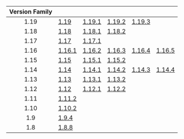 | Version Family | | | | | |
|:---:|---|---|---|---|---|
| 1.19 | [1.19](https://github.com/BaldGang/spigot-build/releases/download/20230128/spigot-1.19.jar) | [1.19.1](https://github.com/BaldGang/spigot-build/releases/download/20230128/spigot-1.19.1.jar) | [1.19.2](https://github.com/BaldGang/spigot-build/releases/download/20230128/spigot-1.19.2.jar) | [1.19.3](https://github.com/BaldGang/spigot-build/releases/download/20230128/spigot-1.19.3.jar) | |
| 1.18 | [1.18](https://github.com/BaldGang/spigot-build/releases/download/20230128/spigot-1.18.jar) | [1.18.1](https://github.com/BaldGang/spigot-build/releases/download/20230128/spigot-1.18.1.jar) | [1.18.2](https://github.com/BaldGang/spigot-build/releases/download/20230128/spigot-1.18.2.jar) | | |
| 1.17 | [1.17](https://github.com/BaldGang/spigot-build/releases/download/20230128/spigot-1.17.jar) | [1.17.1](https://github.com/BaldGang/spigot-build/releases/download/20230128/spigot-1.17.1.jar) | | | |
| 1.16 | [1.16.1](https://github.com/BaldGang/spigot-build/releases/download/20230128/spigot-1.16.1.jar) | [1.16.2](https://github.com/BaldGang/spigot-build/releases/download/20230128/spigot-1.16.2.jar) | [1.16.3](https://github.com/BaldGang/spigot-build/releases/download/20230128/spigot-1.16.3.jar) | [1.16.4](https://github.com/BaldGang/spigot-build/releases/download/20230128/spigot-1.16.4.jar) | [1.16.5](https://github.com/BaldGang/spigot-build/releases/download/20230128/spigot-1.16.5.jar) |
| 1.15 | [1.15](https://github.com/BaldGang/spigot-build/releases/download/20230128/spigot-1.15.jar) | [1.15.1](https://github.com/BaldGang/spigot-build/releases/download/20230128/spigot-1.15.1.jar) | [1.15.2](https://github.com/BaldGang/spigot-build/releases/download/20230128/spigot-1.15.2.jar) | | |
| 1.14 | [1.14](https://github.com/BaldGang/spigot-build/releases/download/20230128/spigot-1.14.jar) | [1.14.1](https://github.com/BaldGang/spigot-build/releases/download/20230128/spigot-1.14.1.jar) | [1.14.2](https://github.com/BaldGang/spigot-build/releases/download/20230128/spigot-1.14.2.jar) | [1.14.3](https://github.com/BaldGang/spigot-build/releases/download/20230128/spigot-1.14.3.jar) | [1.14.4](https://github.com/BaldGang/spigot-build/releases/download/20230128/spigot-1.14.4.jar) |
| 1.13 | [1.13](https://github.com/BaldGang/spigot-build/releases/download/20230128/spigot-1.13.jar) | [1.13.1](https://github.com/BaldGang/spigot-build/releases/download/20230128/spigot-1.13.1.jar) | [1.13.2](https://github.com/BaldGang/spigot-build/releases/download/20230128/spigot-1.13.2.jar) | | |
| 1.12 | [1.12](https://github.com/BaldGang/spigot-build/releases/download/20230128/spigot-1.12.jar) | [1.12.1](https://github.com/BaldGang/spigot-build/releases/download/20230128/spigot-1.12.1.jar) | [1.12.2](https://github.com/BaldGang/spigot-build/releases/download/20230128/spigot-1.12.2.jar) | | |
| 1.11 | [1.11.2](https://github.com/BaldGang/spigot-build/releases/download/20230128/spigot-1.11.2.jar) | | | | |
| 1.10 | [1.10.2](https://github.com/BaldGang/spigot-build/releases/download/20230128/spigot-1.10.2.jar) | | | | |
| 1.9 | [1.9.4](https://github.com/BaldGang/spigot-build/releases/download/20230128/spigot-1.9.4.jar) | | | | |
| 1.8 | [1.8.8](https://github.com/BaldGang/spigot-build/releases/download/20230128/spigot-1.8.8.jar) | | | | |
